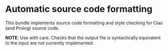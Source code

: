 # Automatic source code formatting

This bundle implements source code formatting and style checking for
Ciao (and Prolog) source code.

**NOTE**: Use with care. Checks that the output file is syntactically
equivalent to the input are not currently implemented.

